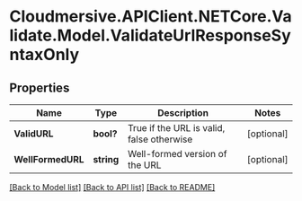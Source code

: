 # Cloudmersive.APIClient.NETCore.Validate.Model.ValidateUrlResponseSyntaxOnly
## Properties

Name | Type | Description | Notes
------------ | ------------- | ------------- | -------------
**ValidURL** | **bool?** | True if the URL is valid, false otherwise | [optional] 
**WellFormedURL** | **string** | Well-formed version of the URL | [optional] 

[[Back to Model list]](../README.md#documentation-for-models) [[Back to API list]](../README.md#documentation-for-api-endpoints) [[Back to README]](../README.md)

